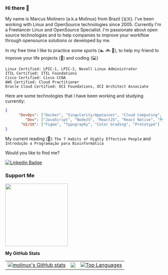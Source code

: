 ### Hi there 👋

My name is Marcus Molinero (a.k.a Molinux) from Brazil (🇧🇷). I've been working with Linux and OpenSource technologies since 2005. Currently I'm a Freelancer Linux and OpenSource Specialist. I'm passionate about open source technologies and to help companies to improve your workflow through opensource solutions or developed by me.

In my free time I like to practice some sports (:swimmer: :bike: :running:), to help my friend to improve your life projects (:green_heart:) and coding (:computer:)

```
Linux Certified: LPIC-1, LPIC-2, Novell Linux Administrator
ITIL Certified: ITIL Foundations
Cisco Certified: Cisco CCNA
AWS Certified: Cloud Practitioner
Oracle Cloud Certified: OCI Foundations, OCI Architect Associate
```

Here are some technologies that I have been working and studying currently:

```JSON
{
      "DevOps": ["Docker", "Singularity/Apptainer", "Cloud Computing", "Kubernetes", "Ansible", "Zabbix", "Bacula"],
         "Dev": ["JavaScript", "NodeJS", "ReactJS", "React Native", "Python", "Django"],
       "UI/UX": ["Figma", "Typography", "Color Grading", "Prototype"]
}
```

My current reading (:orange_book:): `The 7 Habits of Highly Effective People` and `Introdução a Programação para Bioinformática`

Would you like to find me?

<!-- [![Blog Badge](https://img.shields.io/badge/Blog-felipefialho.com-black)](https://felipefialho.com/blog) -->
<!-- [![Youtube Badge](https://img.shields.io/badge/-Youtube-FF0000?style=flat-square&labelColor=FF0000&logo=youtube&logoColor=white&link=https://youtube.com/c/FelipeFialhoDev)](https://youtube.com/c/FelipeFialhoDev) -->
<!-- [![Twitter Badge](https://img.shields.io/badge/-Twitter-1ca0f1?style=flat-square&labelColor=1ca0f1&logo=twitter&logoColor=white&link=https://twitter.com/felipefialho_)](https://twitter.com/felipefialho_) -->
[![Linkedin Badge](https://img.shields.io/badge/linkedin-%230077B5.svg?&style=for-the-badge&logo=linkedin&logoColor=white&link=https://www.linkedin.com/in/marcus-a-molinero-5785b013/)](https://www.linkedin.com/in/marcus-molinero/)
<!-- [![Facebook Badge](https://img.shields.io/badge/facebook-%231877F2.svg?&style=for-the-badge&logo=facebook&logoColor=white)](https://www.facebook.com/marcus.molinero.1) -->
<!-- [![Instagram Badge](https://img.shields.io/badge/instagram-%23E4405F.svg?&style=for-the-badge&logo=instagram&logoColor=white)](https://instagram.com/marcus.ironmind) -->

### Support Me

<a href="https://www.buymeacoffee.com/molinux"><img src="https://cdn.buymeacoffee.com/buttons/v2/default-yellow.png" width="200" /></a>

<b>My GitHub Stats</b>

<table>
<tr><td>
<a href="http://www.github.com/molinux"><img src="https://github-readme-stats.vercel.app/api?username=molinux&show_icons=true&hide=&count_private=true&title_color=0891b2&text_color=ffffff&icon_color=0891b2&bg_color=1c1917&hide_border=true&show_icons=true" alt="molinux's GitHub stats" /></a>
      </td>
<td>
<a href="http://www.github.com/molinux"><img src="https://github-readme-streak-stats.herokuapp.com/?user=molinux&stroke=ffffff&background=1c1917&ring=0891b2&fire=0891b2&currStreakNum=ffffff&currStreakLabel=0891b2&sideNums=ffffff&sideLabels=ffffff&dates=ffffff&hide_border=true" /></a>
      </td>
<td>
<a href="https://github.com/molinux" align="left"><img src="https://github-readme-stats.vercel.app/api/top-langs/?username=molinux&langs_count=10&title_color=0891b2&text_color=ffffff&icon_color=0891b2&bg_color=1c1917&hide_border=true&locale=en&custom_title=Top%20%Languages" alt="Top Languages" /></a>
      </td>
</table>


<!--
**molinux/molinux** is a ✨ _special_ ✨ repository because its `README.md` (this file) appears on your GitHub profile.

Here are some ideas to get you started:

- 🔭 I’m currently working on ...
- 🌱 I’m currently learning ...
- 👯 I’m looking to collaborate on ...
- 🤔 I’m looking for help with ...
- 💬 Ask me about ...
- 📫 How to reach me: ...
- 😄 Pronouns: ...
- ⚡ Fun fact: ...
-->
